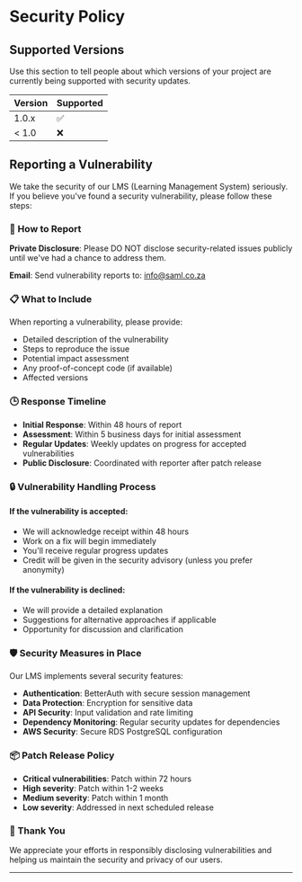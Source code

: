 # Security Policy

## Supported Versions

Use this section to tell people about which versions of your project are currently being supported with security updates.

| Version | Supported          |
| ------- | ------------------ |
| 1.0.x   | :white_check_mark: |
| < 1.0   | :x:                |

## Reporting a Vulnerability

We take the security of our LMS (Learning Management System) seriously. If you believe you've found a security vulnerability, please follow these steps:

### 🚨 How to Report
**Private Disclosure**: Please DO NOT disclose security-related issues publicly until we've had a chance to address them.

**Email**: Send vulnerability reports to: info@saml.co.za

### 📋 What to Include
When reporting a vulnerability, please provide:
- Detailed description of the vulnerability
- Steps to reproduce the issue
- Potential impact assessment
- Any proof-of-concept code (if available)
- Affected versions

### 🕒 Response Timeline
- **Initial Response**: Within 48 hours of report
- **Assessment**: Within 5 business days for initial assessment
- **Regular Updates**: Weekly updates on progress for accepted vulnerabilities
- **Public Disclosure**: Coordinated with reporter after patch release

### 🔒 Vulnerability Handling Process

#### If the vulnerability is accepted:
- We will acknowledge receipt within 48 hours
- Work on a fix will begin immediately
- You'll receive regular progress updates
- Credit will be given in the security advisory (unless you prefer anonymity)

#### If the vulnerability is declined:
- We will provide a detailed explanation
- Suggestions for alternative approaches if applicable
- Opportunity for discussion and clarification

### 🛡️ Security Measures in Place

Our LMS implements several security features:
- **Authentication**: BetterAuth with secure session management
- **Data Protection**: Encryption for sensitive data
- **API Security**: Input validation and rate limiting
- **Dependency Monitoring**: Regular security updates for dependencies
- **AWS Security**: Secure RDS PostgreSQL configuration

### 📦 Patch Release Policy
- **Critical vulnerabilities**: Patch within 72 hours
- **High severity**: Patch within 1-2 weeks
- **Medium severity**: Patch within 1 month
- **Low severity**: Addressed in next scheduled release

### 🙏 Thank You
We appreciate your efforts in responsibly disclosing vulnerabilities and helping us maintain the security and privacy of our users.

---
